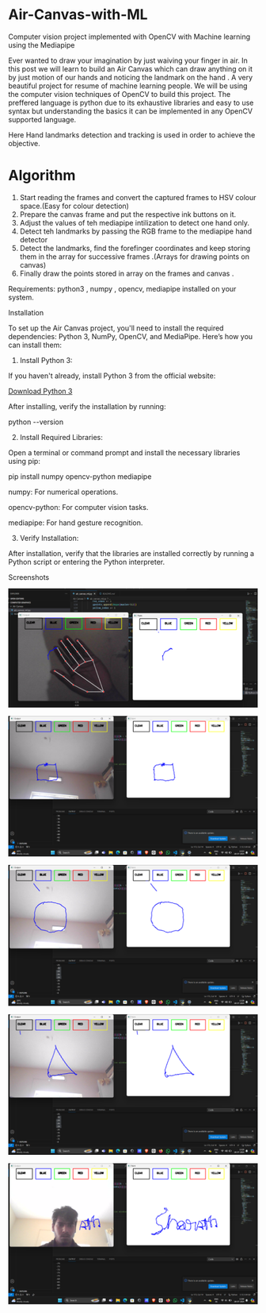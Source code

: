 # Air-Canvas-with-ML
Computer vision project implemented with OpenCV with Machine learning using the Mediapipe

Ever wanted to draw your imagination by just waiving your finger in air. In this post we will learn to build an Air Canvas which can draw anything on it by just motion of our hands and noticing the landmark on the hand . A very beautiful project for resume of machine learning people.
We will be using the computer vision techniques of OpenCV to build this project. The preffered language is python due to its exhaustive libraries and easy to use syntax but understanding the basics it can be implemented in any OpenCV supported language.

Here Hand landmarks detection and tracking is used in order to achieve the objective. 


# Algorithm

1. Start reading the frames and convert the captured frames to HSV colour space.(Easy for colour detection)
2. Prepare the canvas frame and put the respective ink buttons on it.
3. Adjust the values of teh mediapipe intilization to detect one hand only.
4. Detect teh landmarks by passing the RGB frame to the mediapipe hand detector
5. Detect the landmarks, find the forefinger coordinates and keep storing them in the array for successive frames .(Arrays for drawing points on canvas)
6. Finally draw the points stored in array on the frames and canvas .

Requirements: python3 , numpy , opencv, mediapipe installed on your system.

Installation

To set up the Air Canvas project, you'll need to install the required dependencies: Python 3, NumPy, OpenCV, and MediaPipe. Here’s how you can install them:

1. Install Python 3:

If you haven't already, install Python 3 from the official website:

[Download Python 3](https://www.python.org/downloads/)

After installing, verify the installation by running:

python --version

2. Install Required Libraries:

Open a terminal or command prompt and install the necessary libraries using pip:


pip install numpy opencv-python mediapipe

numpy: For numerical operations.

opencv-python: For computer vision tasks.

mediapipe: For hand gesture recognition.

3. Verify Installation:

After installation, verify that the libraries are installed correctly by running a Python script or entering the Python interpreter.

Screenshots

![ss1](https://github.com/Sharathhk122/AIR-CANVAS-USING-OPENCV/blob/main/Screenshot%202024-11-08%20200936.png)

![ss1](https://github.com/Sharathhk122/AIR-CANVAS-USING-OPENCV/blob/main/Screenshot%20(892).png)

![ss1](https://github.com/Sharathhk122/AIR-CANVAS-USING-OPENCV/blob/main/Screenshot%20(893).png)

![ss1](https://github.com/Sharathhk122/AIR-CANVAS-USING-OPENCV/blob/main/Screenshot%20(894).png)

![ss1](https://github.com/Sharathhk122/AIR-CANVAS-USING-OPENCV/blob/main/Screenshot%20(891).png)



